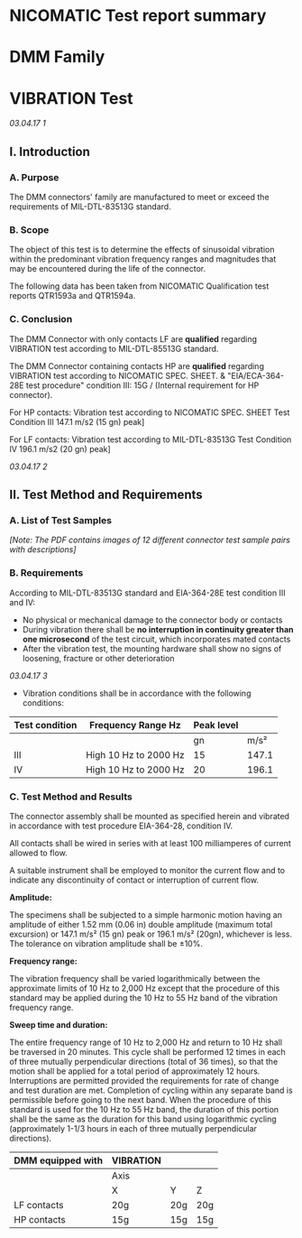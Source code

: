 *<!-- PAGE: 1 -->*
# NICOMATIC Test report summary
# DMM Family
# VIBRATION Test

*03.04.17*
*1*
*<!-- PAGE: 2 -->*
## I. Introduction

### A. Purpose

The DMM connectors' family are manufactured to meet or exceed the requirements of MIL-DTL-83513G standard.

### B. Scope

The object of this test is to determine the effects of sinusoidal vibration within the predominant vibration frequency ranges and magnitudes that may be encountered during the life of the connector.

The following data has been taken from NICOMATIC Qualification test reports QTR1593a and QTR1594a.

### C. Conclusion

The DMM Connector with only contacts LF are **qualified** regarding VIBRATION test according to MIL-DTL-85513G standard.

The DMM Connector containing contacts HP are **qualified** regarding VIBRATION test according to NICOMATIC SPEC. SHEET. & "EIA/ECA-364-28E test procedure" condition III: 15G / (Internal requirement for HP connector).

For HP contacts: Vibration test according to NICOMATIC SPEC. SHEET Test Condition III 147.1 m/s2 (15 gn) peak]

For LF contacts: Vibration test according to MIL-DTL-83513G Test Condition IV 196.1 m/s2 (20 gn) peak]

*03.04.17*
*2*
*<!-- PAGE: 3 -->*
## II. Test Method and Requirements

### A. List of Test Samples

*[Note: The PDF contains images of 12 different connector test sample pairs with descriptions]*

### B. Requirements

According to MIL-DTL-83513G standard and EIA-364-28E test condition III and IV:

- No physical or mechanical damage to the connector body or contacts
- During vibration there shall be **no interruption in continuity greater than one microsecond** of the test circuit, which incorporates mated contacts
- After the vibration test, the mounting hardware shall show no signs of loosening, fracture or other deterioration

*03.04.17*
*3*
*<!-- PAGE: 4 -->*
- Vibration conditions shall be in accordance with the following conditions:

| Test condition | Frequency Range Hz | Peak level ||
|----------------|-------------------|-----------|------|
| | | gn | m/s² |
| III | High 10 Hz to 2000 Hz | 15 | 147.1 |
| IV | High 10 Hz to 2000 Hz | 20 | 196.1 |

### C. Test Method and Results

The connector assembly shall be mounted as specified herein and vibrated in accordance with test procedure EIA-364-28, condition IV.

All contacts shall be wired in series with at least 100 milliamperes of current allowed to flow.

A suitable instrument shall be employed to monitor the current flow and to indicate any discontinuity of contact or interruption of current flow.

**Amplitude:**

The specimens shall be subjected to a simple harmonic motion having an amplitude of either 1.52 mm (0.06 in) double amplitude (maximum total excursion) or 147.1 m/s² (15 gn) peak or 196.1 m/s² (20gn), whichever is less. The tolerance on vibration amplitude shall be ±10%.

**Frequency range:**

The vibration frequency shall be varied logarithmically between the approximate limits of 10 Hz to 2,000 Hz except that the procedure of this standard may be applied during the 10 Hz to 55 Hz band of the vibration frequency range.

**Sweep time and duration:**

The entire frequency range of 10 Hz to 2,000 Hz and return to 10 Hz shall be traversed in 20 minutes. This cycle shall be performed 12 times in each of three mutually perpendicular directions (total of 36 times), so that the motion shall be applied for a total period of approximately 12 hours. Interruptions are permitted provided the requirements for rate of change and test duration are met. Completion of cycling within any separate band is permissible before going to the next band. When the procedure of this standard is used for the 10 Hz to 55 Hz band, the duration of this portion shall be the same as the duration for this band using logarithmic cycling (approximately 1-1/3 hours in each of three mutually perpendicular directions).

| DMM equipped with | VIBRATION |||
|-------------------|-----------|---|---|
| | Axis |||
| | X | Y | Z |
| LF contacts | 20g | 20g | 20g |
| HP contacts | 15g | 15g | 15g |